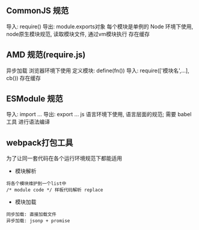 ## CommonJS 规范
导入: require()
导出: module.exports对象
每个模块是单例的
Node 环境下使用, node原生模块规范, 读取模块文件, 通过vm模块执行
存在缓存

## AMD 规范(require.js)
异步加载
浏览器环境下使用
定义模块: define(fn())
导入: require(['模块名',...], cb())
存在缓存

## ESModule 规范
导入: import ...
导出: export ...
js 语言环境下使用, 语言层面的规范;
需要 babel工具 进行语法编译

## webpack打包工具
为了让同一套代码在各个运行环境规范下都能适用

- 模块解析
```
将各个模块维护到一个list中
/* module code */ 样板代码解析 replace
```
- 模块加载
```
同步加载: 直接加载文件
异步加载: jsonp + promise
```